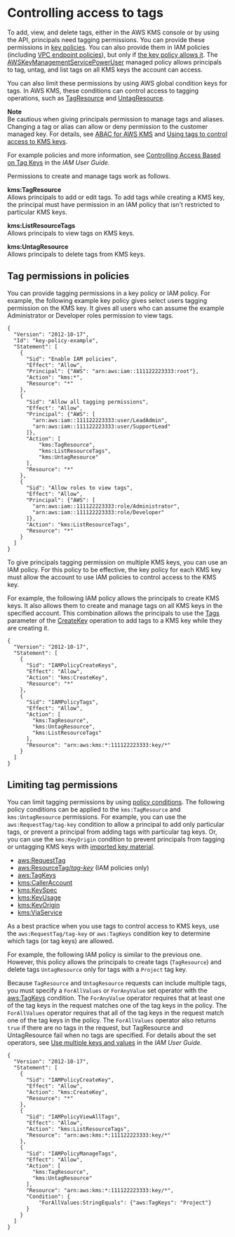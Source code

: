 # Controlling access to tags<a name="tag-permissions"></a>

To add, view, and delete tags, either in the AWS KMS console or by using the API, principals need tagging permissions\. You can provide these permissions in [key policies](key-policies.md)\. You can also provide them in IAM policies \(including [VPC endpoint policies](kms-vpc-endpoint.md#vpce-policy)\), but only if [the key policy allows it](key-policy-default.md#allow-iam-policies)\. The [AWSKeyManagementServicePowerUser](aws-managed-policies.md) managed policy allows principals to tag, untag, and list tags on all KMS keys the account can access\. 

You can also limit these permissions by using AWS global condition keys for tags\. In AWS KMS, these conditions can control access to tagging operations, such as [TagResource](https://docs.aws.amazon.com/kms/latest/APIReference/API_TagResource.html) and [UntagResource](https://docs.aws.amazon.com/kms/latest/APIReference/API_UntagResource.html)\.

**Note**  
Be cautious when giving principals permission to manage tags and aliases\. Changing a tag or alias can allow or deny permission to the customer managed key\. For details, see [ABAC for AWS KMS](abac.md) and [Using tags to control access to KMS keys](tag-authorization.md)\.

For example policies and more information, see [Controlling Access Based on Tag Keys](https://docs.aws.amazon.com/IAM/latest/UserGuide/access_tags.html#access_tags_control-tag-keys) in the *IAM User Guide*\.

Permissions to create and manage tags work as follows\.

**kms:TagResource**  
Allows principals to add or edit tags\. To add tags while creating a KMS key, the principal must have permission in an IAM policy that isn't restricted to particular KMS keys\.

**kms:ListResourceTags**  
Allows principals to view tags on KMS keys\.

**kms:UntagResource**  
Allows principals to delete tags from KMS keys\.

## Tag permissions in policies<a name="tag-permission-examples"></a>

You can provide tagging permissions in a key policy or IAM policy\. For example, the following example key policy gives select users tagging permission on the KMS key\. It gives all users who can assume the example Administrator or Developer roles permission to view tags\.

```
{
  "Version": "2012-10-17",
  "Id": "key-policy-example",
  "Statement": [
    { 
      "Sid": "Enable IAM policies",
      "Effect": "Allow",
      "Principal": {"AWS": "arn:aws:iam::111122223333:root"},
      "Action": "kms:*",
      "Resource": "*"
    },
    {
      "Sid": "Allow all tagging permissions",
      "Effect": "Allow",
      "Principal": {"AWS": [
        "arn:aws:iam::111122223333:user/LeadAdmin",
        "arn:aws:iam::111122223333:user/SupportLead"
      ]},
      "Action": [
          "kms:TagResource",
          "kms:ListResourceTags",
          "kms:UntagResource"
      ],
      "Resource": "*"
    },
    {
      "Sid": "Allow roles to view tags",
      "Effect": "Allow",
      "Principal": {"AWS": [
        "arn:aws:iam::111122223333:role/Administrator",
        "arn:aws:iam::111122223333:role/Developer"
      ]},
      "Action": "kms:ListResourceTags",
      "Resource": "*"
    }
  ]
}
```

To give principals tagging permission on multiple KMS keys, you can use an IAM policy\. For this policy to be effective, the key policy for each KMS key must allow the account to use IAM policies to control access to the KMS key\.

For example, the following IAM policy allows the principals to create KMS keys\. It also allows them to create and manage tags on all KMS keys in the specified account\. This combination allows the principals to use the [Tags](https://docs.aws.amazon.com/kms/latest/APIReference/API_CreateKey.html#KMS-CreateKey-request-Tags) parameter of the [CreateKey](https://docs.aws.amazon.com/kms/latest/APIReference/API_CreateKey.html) operation to add tags to a KMS key while they are creating it\. 

```
{
  "Version": "2012-10-17",
  "Statement": [
    {
      "Sid": "IAMPolicyCreateKeys",
      "Effect": "Allow",
      "Action": "kms:CreateKey",
      "Resource": "*"
    },
    {
      "Sid": "IAMPolicyTags",
      "Effect": "Allow",
      "Action": [
        "kms:TagResource",
        "kms:UntagResource",
        "kms:ListResourceTags"
      ],
      "Resource": "arn:aws:kms:*:111122223333:key/*"
    }    
  ]
}
```

## Limiting tag permissions<a name="tag-permissions-conditions"></a>

You can limit tagging permissions by using [policy conditions](policy-conditions.md)\. The following policy conditions can be applied to the `kms:TagResource` and `kms:UntagResource` permissions\. For example, you can use the `aws:RequestTag/tag-key` condition to allow a principal to add only particular tags, or prevent a principal from adding tags with particular tag keys\. Or, you can use the `kms:KeyOrigin` condition to prevent principals from tagging or untagging KMS keys with [imported key material](importing-keys.md)\. 
+ [aws:RequestTag](https://docs.aws.amazon.com/IAM/latest/UserGuide/reference_policies_condition-keys.html#condition-keys-requesttag)
+ [aws:ResourceTag/*tag\-key*](https://docs.aws.amazon.com/IAM/latest/UserGuide/reference_policies_condition-keys.html#condition-keys-resourcetag) \(IAM policies only\)
+ [aws:TagKeys](https://docs.aws.amazon.com/IAM/latest/UserGuide/reference_policies_condition-keys.html#condition-keys-tag-keys)
+ [kms:CallerAccount](policy-conditions.md#conditions-kms-caller-account)
+ [kms:KeySpec](policy-conditions.md#conditions-kms-key-spec)
+ [kms:KeyUsage](policy-conditions.md#conditions-kms-key-usage)
+ [kms:KeyOrigin](policy-conditions.md#conditions-kms-key-origin)
+ [kms:ViaService](policy-conditions.md#conditions-kms-via-service)

As a best practice when you use tags to control access to KMS keys, use the `aws:RequestTag/tag-key` or `aws:TagKeys` condition key to determine which tags \(or tag keys\) are allowed\.

For example, the following IAM policy is similar to the previous one\. However, this policy allows the principals to create tags \(`TagResource`\) and delete tags `UntagResource` only for tags with a `Project` tag key\.

Because `TagResource` and `UntagResource` requests can include multiple tags, you must specify a `ForAllValues` or `ForAnyValue` set operator with the [aws:TagKeys](https://docs.aws.amazon.com/IAM/latest/UserGuide/reference_policies_condition-keys.html#condition-keys-tagkeys) condition\. The `ForAnyValue` operator requires that at least one of the tag keys in the request matches one of the tag keys in the policy\. The `ForAllValues` operator requires that all of the tag keys in the request match one of the tag keys in the policy\. The `ForAllValues` operator also returns `true` if there are no tags in the request, but TagResource and UntagResource fail when no tags are specified\. For details about the set operators, see [Use multiple keys and values](https://docs.aws.amazon.com/IAM/latest/UserGuide/reference_policies_multi-value-conditions.html#reference_policies_multi-key-or-value-conditions) in the *IAM User Guide*\.

```
{
  "Version": "2012-10-17",
  "Statement": [
    {
      "Sid": "IAMPolicyCreateKey",
      "Effect": "Allow",
      "Action": "kms:CreateKey",
      "Resource": "*"
    },
    {
      "Sid": "IAMPolicyViewAllTags",
      "Effect": "Allow",
      "Action": "kms:ListResourceTags",
      "Resource": "arn:aws:kms:*:111122223333:key/*"
    },
    {
      "Sid": "IAMPolicyManageTags",
      "Effect": "Allow",
      "Action": [
        "kms:TagResource",
        "kms:UntagResource"
      ],
      "Resource": "arn:aws:kms:*:111122223333:key/*",
      "Condition": {
          "ForAllValues:StringEquals": {"aws:TagKeys": "Project"}
      }
    }
  ]
}
```